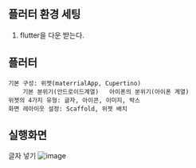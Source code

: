 ## 플러터 환경 세팅

1. flutter을 다운 받는다.



## 플러터

    기본 구성: 위젯(materrialApp, Cupertino)
        기본 분위기(안드로이드계열)   아이폰의 분위기(아이폰 계열)
    위젯의 4가지 유형: 글자, 아이콘, 이미지, 박스
    화면 레아이웃 설정: Scaffold, 위젯 배치

## 실행화면

글자 넣기
![image](https://github.com/user-attachments/assets/2aaf215a-c700-4262-94c9-e52b314bba1a)
